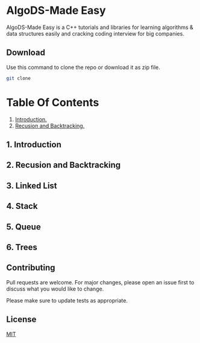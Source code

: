 # AlgoDS-Made Easy

AlgoDS-Made Easy is a C++ tutorials and libraries for learning algorithms & data structures easily and cracking coding interview for big companies.

## Download

Use this command to clone the repo or download it as zip file.

```bash
git clone
```

# Table Of Contents
1. [ Introduction. ](#Introduction)
2. [ Recusion and Backtracking. ](#Recusion_and_Backtracking)

<a name="Introduction"></a>
## 1. Introduction
<a name="Recusion_and_Backtracking"></a>
## 2. Recusion and Backtracking
## 3. Linked List
## 4. Stack
## 5. Queue
## 6. Trees

## Contributing
Pull requests are welcome. For major changes, please open an issue first to discuss what you would like to change.

Please make sure to update tests as appropriate.

## License
[MIT](https://choosealicense.com/licenses/mit/)
